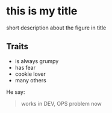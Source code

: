 # this is my title
short description about the figure in title

## Traits
* is always grumpy
* has fear
* cookie lover
* many others

He say:

> works in DEV, OPS problem now

